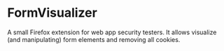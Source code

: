 # FormVisualizer
A small Firefox extension for web app security testers. It allows visualize (and manipulating) form elements and removing all cookies.
